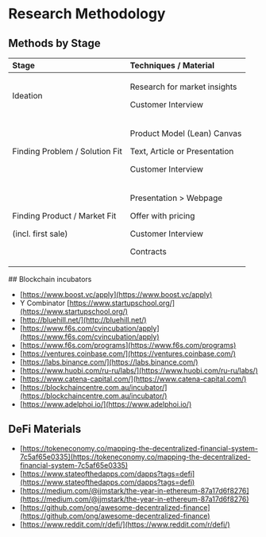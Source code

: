 # Research Methodology

## Methods by Stage

<table>
  <thead>
    <tr>
      <th style="text-align:left">Stage</th>
      <th style="text-align:left">Techniques / Material</th>
    </tr>
  </thead>
  <tbody>
    <tr>
      <td style="text-align:left">Ideation</td>
      <td style="text-align:left">
        <p>Research for market insights</p>
        <p>Customer Interview</p>
      </td>
    </tr>
    <tr>
      <td style="text-align:left">Finding Problem / Solution Fit</td>
      <td style="text-align:left">
        <p>Product Model (Lean) Canvas</p>
        <p>Text, Article or Presentation</p>
        <p>Customer Interview</p>
      </td>
    </tr>
    <tr>
      <td style="text-align:left">
        <p>Finding Product / Market Fit</p>
        <p>(incl. first sale)</p>
      </td>
      <td style="text-align:left">
        <p>Presentation > Webpage
          <br />
        </p>
        <p>Offer with pricing</p>
        <p>Customer Interview</p>
        <p>Contracts
          <br />
        </p>
      </td>
    </tr>
  </tbody>
</table>## Blockchain incubators

* [https://www.boost.vc/apply](https://www.boost.vc/apply)
* Y Combinator [https://www.startupschool.org/](https://www.startupschool.org/)
* [http://bluehill.net/](http://bluehill.net/)
* [https://www.f6s.com/cvincubation/apply](https://www.f6s.com/cvincubation/apply)
* [https://www.f6s.com/programs](https://www.f6s.com/programs)
* [https://ventures.coinbase.com/](https://ventures.coinbase.com/)
* [https://labs.binance.com/](https://labs.binance.com/)
* [https://www.huobi.com/ru-ru/labs/](https://www.huobi.com/ru-ru/labs/)
* [https://www.catena-capital.com/](https://www.catena-capital.com/)
* [https://blockchaincentre.com.au/incubator/](https://blockchaincentre.com.au/incubator/)
* [https://www.adelphoi.io/](https://www.adelphoi.io/)

## DeFi Materials

* [https://tokeneconomy.co/mapping-the-decentralized-financial-system-7c5af65e0335](https://tokeneconomy.co/mapping-the-decentralized-financial-system-7c5af65e0335)
* [https://www.stateofthedapps.com/dapps?tags=defi](https://www.stateofthedapps.com/dapps?tags=defi)
* [https://medium.com/@jjmstark/the-year-in-ethereum-87a17d6f8276](https://medium.com/@jjmstark/the-year-in-ethereum-87a17d6f8276)
* [https://github.com/ong/awesome-decentralized-finance](https://github.com/ong/awesome-decentralized-finance)
* [https://www.reddit.com/r/defi/](https://www.reddit.com/r/defi/)

### 

